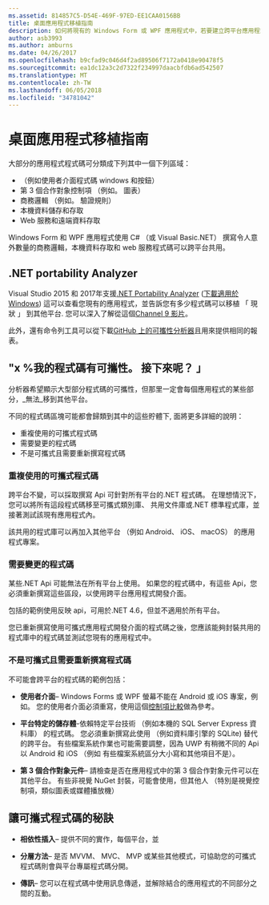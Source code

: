 ```yaml
---
ms.assetid: 814857C5-D54E-469F-97ED-EE1CAA0156BB
title: 桌面應用程式移植指南
description: 如何將現有的 Windows Form 或 WPF 應用程式中，若要建立跨平台應用程式，到 macOS、 iOS、 Android 與 UWP/Windows 10 上執行分離的簡單說明。
author: asb3993
ms.author: amburns
ms.date: 04/26/2017
ms.openlocfilehash: b9cfad9c046d4f2ad89506f7172a0418e90478f5
ms.sourcegitcommit: ea1dc12a3c2d7322f234997daacbfdb6ad542507
ms.translationtype: MT
ms.contentlocale: zh-TW
ms.lasthandoff: 06/05/2018
ms.locfileid: "34781042"
---
```

# <a name="desktop-app-porting-guidance"></a>桌面應用程式移植指南

大部分的應用程式程式碼可分類成下列其中一個下列區域：

* （例如使用者介面程式碼 windows 和按鈕）
* 第 3 個合作對象控制項 （例如。 圖表）
* 商務邏輯 （例如。 驗證規則）
* 本機資料儲存和存取
* Web 服務和遠端資料存取

Windows Form 和 WPF 應用程式使用 C# （或 Visual Basic.NET） 撰寫令人意外數量的商務邏輯，本機資料存取和 web 服務程式碼可以跨平台共用。

## <a name="net-portability-analyzer"></a>.NET portability Analyzer

Visual Studio 2015 和 2017年支援[.NET Portability Analyzer](https://docs.microsoft.com/en-us/dotnet/articles/standard/portability-analyzer) ([下載適用於 Windows](https://marketplace.visualstudio.com/items?itemName=ConnieYau.NETPortabilityAnalyzer)) 這可以查看您現有的應用程式，並告訴您有多少程式碼可以移植 「 現狀 」 到其他平台. 您可以深入了解從這個[Channel 9 影片](https://channel9.msdn.com/Blogs/Seth-Juarez/A-Brief-Look-at-the-NET-Portability-Analyzer)。

此外，還有命令列工具可以從下載[GitHub 上的可攜性分析器](https://github.com/Microsoft/dotnet-apiport)且用來提供相同的報表。

## <a name="x-of-my-code-is-portable-what-next"></a>"x %我的程式碼有可攜性。 接下來呢？ 」

分析器希望顯示大型部分程式碼的可攜性，但那里一定會每個應用程式的某些部分，_無法_移到其他平台。

不同的程式碼區塊可能都會歸類到其中的這些貯體下, 面將更多詳細的說明：

* 重複使用的可攜式程式碼
* 需要變更的程式碼
* 不是可攜式且需要重新撰寫程式碼

### <a name="re-useable-portable-code"></a>重複使用的可攜式程式碼

跨平台不變，可以採取撰寫 Api 可針對所有平台的.NET 程式碼。 在理想情況下，您可以將所有這段程式碼移至可攜式類別庫、 共用文件庫或.NET 標準程式庫，並接著測試該現有應用程式內。

該共用的程式庫可以再加入其他平台 （例如 Android、 iOS、 macOS） 的應用程式專案。

### <a name="code-that-requires-changes"></a>需要變更的程式碼

某些.NET Api 可能無法在所有平台上使用。 如果您的程式碼中，有這些 Api，您必須重新撰寫這些區段，以使用跨平台應用程式開發介面。

包括的範例使用反映 api，可用於.NET 4.6，但並不適用於所有平台。

您已重新撰寫使用可攜式應用程式開發介面的程式碼之後，您應該能夠封裝共用的程式庫中的程式碼並測試您現有的應用程式中。

### <a name="code-that-isnt-portable-and-requires-a-re-write"></a>不是可攜式且需要重新撰寫程式碼

不可能會跨平台的程式碼的範例包括：

- **使用者介面**– Windows Forms 或 WPF 螢幕不能在 Android 或 iOS 專案，例如。 您的使用者介面必須重寫，使用這個[控制項比較](~/cross-platform/desktop/controls/index.md)做為參考。

- **平台特定的儲存體**-依賴特定平台技術 （例如本機的 SQL Server Express 資料庫） 的程式碼。 您必須重新撰寫此使用 （例如資料庫引擎的 SQLite) 替代的跨平台。
有些檔案系統作業也可能需要調整，因為 UWP 有稍微不同的 Api 以 Android 和 iOS （例如 有些檔案系統區分大小寫和其他項目不是）。

- **第 3 個合作對象元件**– 請檢查是否在應用程式中的第 3 個合作對象元件可以在其他平台。 有些非視覺 NuGet 封裝，可能會使用，但其他人 （特別是視覺控制項，類似圖表或媒體播放機）

## <a name="tips-for-making-code-portable"></a>讓可攜式程式碼的秘訣

- **相依性插入**– 提供不同的實作，每個平台，並

- **分層方法**– 是否 MVVM、 MVC、 MVP 或某些其他模式，可協助您的可攜式程式碼則會與平台專屬程式碼分開。

- **傳訊**– 您可以在程式碼中使用訊息傳遞，並解除結合的應用程式的不同部分之間的互動。
